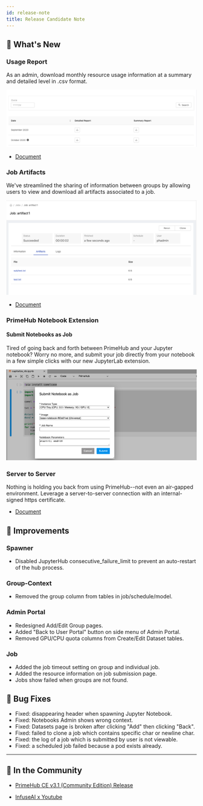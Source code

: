 ```yaml
---
id: release-note
title: Release Candidate Note
---
```


## 🌟 What's New

### Usage Report

As an admin, download monthly resource usage information at a summary and detailed level in .csv format.

![](assets/usage-list.png)

+ [Document](guide_manual/admin-report)

### Job Artifacts

We've streamlined the sharing of information between groups by allowing users to view and download all artifacts associated to a job.

![](assets/jartifact_folder.png)

+ [Document](job-artifact-feature)

### PrimeHub Notebook Extension

#### Submit Notebooks as Job

Tired of going back and forth between PrimeHub and your Jupyter notebook? Worry no more, and submit your job directly from your notebook in a few simple clicks with our new JupyterLab extension.

![](assets/ph-extension-sub-nb.png)

### Server to Server

Nothing is holding you back from using PrimeHub--not even an air-gapped environment. Leverage a server-to-server connection with an internal-signed https certificate.

+ [Document](getting_started/configure-self-signed-ca)


## 🚀 Improvements

### Spawner

+ Disabled JupyterHub consecutive_failure_limit to prevent an auto-restart of the hub process.

### Group-Context

+ Removed the group column from tables in job/schedule/model.

### Admin Portal

+ Redesigned Add/Edit Group pages.
+ Added "Back to User Portal" button on side menu of Admin Portal.
+ Removed GPU/CPU quota columns from Create/Edit Dataset tables.

### Job

+ Added the job timeout setting on group and individual job.
+ Added the resource information on job submission page.
+ Jobs show failed when groups are not found.
  

## 🧰 Bug Fixes

+ Fixed: disappearing header when spawning Jupyter Notebook.
+ Fixed: Notebooks Admin shows wrong context.
+ Fixed: Datasets page is broken after clicking "Add" then clicking "Back".
+ Fixed: failed to clone a job which contains specific char or newline char.
+ Fixed: the log of a job which is submitted by user is not viewable.
+ Fixed: a scheduled job failed because a pod exists already.
  
---

## 🎪 In the Community

+ [PrimeHub CE v3.1 (Community Edition) Release](https://github.com/InfuseAI/primehub/releases)

+ [InfuseAI x Youtube](https://www.youtube.com/channel/UCbbRUfqKPWfZxZY62Pian-g)